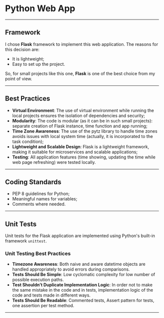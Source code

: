 # Python Web App

-----

## Framework

I chose **Flask** framework to implement this web application.
The reasons for this decision are:

- It is lightweight;
- Easy to set up the project.

So, for small projects like this one, **Flask** is one of the best choice from my point of view.

-----

## Best Practices

- **Virtual Environment**: The use of virtual environment while running the local projects ensures the isolation of dependencies and security;
- **Modularity**: The code is modular (as it can be in such small projects): separate creation of Flask instance, time function and app running;
- **Time Zone Awareness**: The use of the pytz library to handle time zones avoids issues with local system time (actually, it is incorporated to the task condition);
- **Lightweight and Scalable Design**: Flask is a lightweight framework, making it suitable for microservices and scalable applications;
- **Testing**: All application features (time showing, updating the time while web page refreshing) were tested locally.

-----

## Coding Standards

- PEP 8 guidelines for Python;
- Meaningful names for variables;
- Comments where needed.

-----

## Unit Tests

Unit tests for the Flask application are implemented using Python's built-in framework `unittest`.

### Unit Testing Best Practices

- **Timezone Awareness**: Both naive and aware datetime objects are handled appropriately to avoid errors during comparisons.
- **Tests Should Be Simple**: Low cyclomatic complexity for low number of possible execution paths.
- **Test Shouldn’t Duplicate Implementation Logic**: In order not to make the same mistake in the code and in tests, implementation logic of the code and tests made in different ways.
- **Tests Should Be Readable**: Commented tests, Assert pattern for tests, one assertion per test method.

-----
